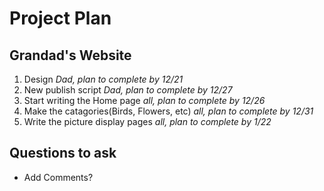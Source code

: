 # Project Plan
## Grandad's Website

1. Design *Dad, plan to complete by 12/21*
2. New publish script *Dad, plan to complete by 12/27*
3. Start writing the Home page *all, plan to complete by 12/26*
4. Make the catagories(Birds, Flowers, etc) *all, plan to complete by 12/31*
5. Write the picture display pages *all, plan to complete by 1/22*

## Questions to ask

* Add Comments?
